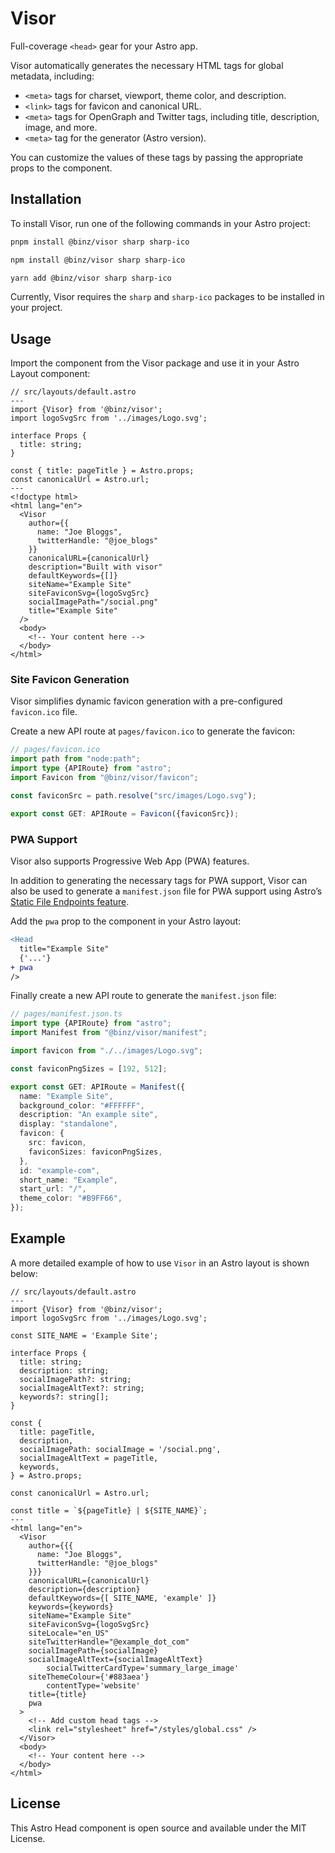 # Visor

Full-coverage `<head>` gear for your Astro app.

Visor automatically generates the necessary HTML tags for global metadata, including:

- `<meta>` tags for charset, viewport, theme color, and description.
- `<link>` tags for favicon and canonical URL.
- `<meta>` tags for OpenGraph and Twitter tags, including title, description, image, and more.
- `<meta>` tag for the generator (Astro version).

You can customize the values of these tags by passing the appropriate props to the <Head> component.

## Installation

To install Visor, run one of the following commands in your Astro project:

```bash
pnpm install @binz/visor sharp sharp-ico
```

```bash
npm install @binz/visor sharp sharp-ico
```

```bash
yarn add @binz/visor sharp sharp-ico
```

Currently, Visor requires the `sharp` and `sharp-ico` packages to be installed in your project.

## Usage

Import the <Head> component from the Visor package and use it in your Astro Layout component:

```astro
// src/layouts/default.astro
---
import {Visor} from '@binz/visor';
import logoSvgSrc from '../images/Logo.svg';

interface Props {
  title: string;
}

const { title: pageTitle } = Astro.props;
const canonicalUrl = Astro.url;
---
<!doctype html>
<html lang="en">
  <Visor
    author={{
      name: "Joe Bloggs",
      twitterHandle: "@joe_blogs"
    }}
    canonicalURL={canonicalUrl}
    description="Built with visor"
    defaultKeywords={[]}
    siteName="Example Site"
    siteFaviconSvg={logoSvgSrc}
    socialImagePath="/social.png"
    title="Example Site"
  />
  <body>
    <!-- Your content here -->
  </body>
</html>
```

### Site Favicon Generation

Visor simplifies dynamic favicon generation with a pre-configured `favicon.ico` file.

Create a new API route at `pages/favicon.ico` to generate the favicon:

```ts
// pages/favicon.ico
import path from "node:path";
import type {APIRoute} from "astro";
import Favicon from "@binz/visor/favicon";

const faviconSrc = path.resolve("src/images/Logo.svg");

export const GET: APIRoute = Favicon({faviconSrc});
```

### PWA Support

Visor also supports Progressive Web App (PWA) features.

In addition to generating the necessary tags for PWA support, Visor can also be used to generate a `manifest.json` file for PWA support using Astro’s [Static File Endpoints feature](https://docs.astro.build/en/core-concepts/endpoints/).

Add the `pwa` prop to the <Head> component in your Astro layout:

```diff lang=astro title="src/layouts/default.astro"
<Head
  title="Example Site"
  {'...'}
+ pwa
/>
```

Finally create a new API route to generate the `manifest.json` file:

```ts
// pages/manifest.json.ts
import type {APIRoute} from "astro";
import Manifest from "@binz/visor/manifest";

import favicon from "./../images/Logo.svg";

const faviconPngSizes = [192, 512];

export const GET: APIRoute = Manifest({
  name: "Example Site",
  background_color: "#FFFFFF",
  description: "An example site",
  display: "standalone",
  favicon: {
    src: favicon,
    faviconSizes: faviconPngSizes,
  },
  id: "example-com",
  short_name: "Example",
  start_url: "/",
  theme_color: "#B9FF66",
});
```

## Example

A more detailed example of how to use `Visor` in an Astro layout is shown below:

```astro
// src/layouts/default.astro
---
import {Visor} from '@binz/visor';
import logoSvgSrc from '../images/Logo.svg';

const SITE_NAME = 'Example Site';

interface Props {
  title: string;
  description: string;
  socialImagePath?: string;
  socialImageAltText?: string;
  keywords?: string[];
}

const {
  title: pageTitle,
  description,
  socialImagePath: socialImage = '/social.png',
  socialImageAltText = pageTitle,
  keywords,
} = Astro.props;

const canonicalUrl = Astro.url;

const title = `${pageTitle} | ${SITE_NAME}`;
---
<html lang="en">
  <Visor
    author={{{
      name: "Joe Bloggs",
      twitterHandle: "@joe_blogs"
    }}}
    canonicalURL={canonicalUrl}
    description={description}
    defaultKeywords={[ SITE_NAME, 'example' ]}
    keywords={keywords}
    siteName="Example Site"
    siteFaviconSvg={logoSvgSrc}
    siteLocale="en_US"
    siteTwitterHandle="@example_dot_com"
    socialImagePath={socialImage}
    socialImageAltText={socialImageAltText}
		socialTwitterCardType='summary_large_image'
    siteThemeColour={'#883aea'}
		contentType='website'
    title={title}
    pwa
  >
    <!-- Add custom head tags -->
    <link rel="stylesheet" href="/styles/global.css" />
  </Visor>
  <body>
    <!-- Your content here -->
  </body>
</html>
```

## License

This Astro Head component is open source and available under the MIT License.
